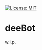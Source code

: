 [![License: MIT](https://img.shields.io/badge/License-MIT-yellow.svg)](https://opensource.org/licenses/MIT)

# deeBot
w.i.p.
